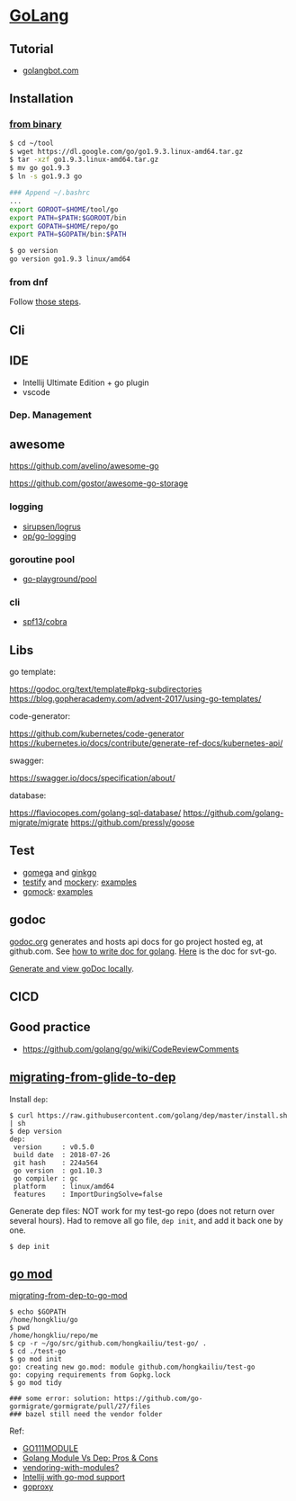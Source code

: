# [GoLang](https://golang.org/)

## Tutorial

* [golangbot.com](https://golangbot.com/learn-golang-series/)

## Installation

### [from binary](https://golang.org/doc/install)

```sh
$ cd ~/tool
$ wget https://dl.google.com/go/go1.9.3.linux-amd64.tar.gz
$ tar -xzf go1.9.3.linux-amd64.tar.gz
$ mv go go1.9.3
$ ln -s go1.9.3 go

### Append ~/.bashrc
...
export GOROOT=$HOME/tool/go
export PATH=$PATH:$GOROOT/bin
export GOPATH=$HOME/repo/go
export PATH=$GOPATH/bin:$PATH

$ go version
go version go1.9.3 linux/amd64
```

### from dnf
Follow [those steps](README.md#prerequisites).

## Cli

## IDE
* Intellij Ultimate Edition + go plugin
* vscode

### Dep. Management

## awesome
https://github.com/avelino/awesome-go

https://github.com/gostor/awesome-go-storage

### logging

* [sirupsen/logrus](https://github.com/sirupsen/logrus)
* [op/go-logging](https://github.com/op/go-logging)

### goroutine pool

* [go-playground/pool](https://github.com/go-playground/pool)

### cli

* [spf13/cobra](https://github.com/spf13/cobra)

## Libs

go template:

https://godoc.org/text/template#pkg-subdirectories
https://blog.gopheracademy.com/advent-2017/using-go-templates/

code-generator:

https://github.com/kubernetes/code-generator
https://kubernetes.io/docs/contribute/generate-ref-docs/kubernetes-api/

swagger:

https://swagger.io/docs/specification/about/

database:

https://flaviocopes.com/golang-sql-database/
https://github.com/golang-migrate/migrate
https://github.com/pressly/goose

## Test
* [gomega](https://onsi.github.io/gomega/) and [ginkgo](https://onsi.github.io/ginkgo/)
* [testify](https://github.com/stretchr/testify/) and [mockery](https://github.com/vektra/mockery): [examples](https://blog.lamida.org/mocking-in-golang-using-testify/)
* [gomock](https://github.com/golang/mock/): [examples](https://blog.codecentric.de/en/2017/08/gomock-tutorial/)

## godoc

[godoc.org](https://godoc.org/) generates and hosts api docs for
 go project hosted eg, at github.com.
See [how to write doc for golang](https://blog.golang.org/godoc-documenting-go-code).
[Here](https://godoc.org/github.com/hongkailiu/test-go) is the doc for svt-go.

[Generate and view goDoc locally](https://godoc.org/golang.org/x/tools/cmd/godoc).


## CICD

## Good practice

* https://github.com/golang/go/wiki/CodeReviewComments


## [migrating-from-glide-to-dep](https://golang.github.io/dep/docs/migrating.html)

Install `dep`:

```
$ curl https://raw.githubusercontent.com/golang/dep/master/install.sh | sh
$ dep version
dep:
 version     : v0.5.0
 build date  : 2018-07-26
 git hash    : 224a564
 go version  : go1.10.3
 go compiler : gc
 platform    : linux/amd64
 features    : ImportDuringSolve=false

```

Generate dep files: NOT work for my test-go repo (does not return over several hours). Had to remove all go file, `dep init`, and add it back one by one.

```
$ dep init
```

## [go mod](https://github.com/golang/go/wiki/Modules)

[migrating-from-dep-to-go-mod](https://blog.callr.tech/migrating-from-dep-to-go-1.11-modules/)

```
$ echo $GOPATH
/home/hongkliu/go
$ pwd
/home/hongkliu/repo/me
$ cp -r ~/go/src/github.com/hongkailiu/test-go/ .
$ cd ./test-go
$ go mod init
go: creating new go.mod: module github.com/hongkailiu/test-go
go: copying requirements from Gopkg.lock
$ go mod tidy

### some error: solution: https://github.com/go-gormigrate/gormigrate/pull/27/files
### bazel still need the vendor folder

```

Ref:
* [GO111MODULE](https://tip.golang.org/cmd/go/#hdr-Module_support)
* [Golang Module Vs Dep: Pros & Cons](https://www.activestate.com/blog/golang-module-vs-dep-pros-cons/)
* [vendoring-with-modules?](https://github.com/golang/go/wiki/Modules#how-do-i-use-vendoring-with-modules-is-vendoring-going-away)
* [Intellij with go-mod support](https://www.jetbrains.com/help/go/create-a-project-with-vgo-integration.html)
* [goproxy](https://goproxy.io/)
